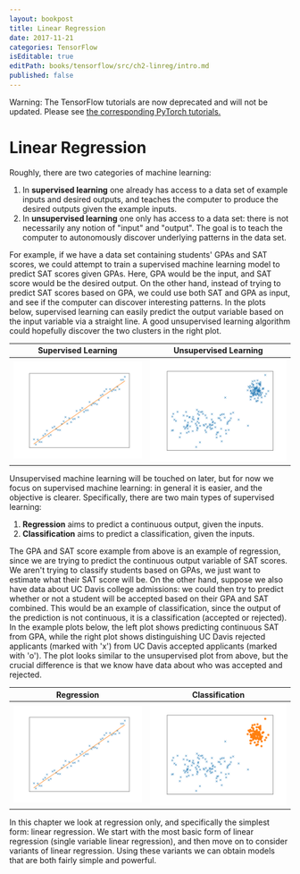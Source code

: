 ```yaml
---
layout: bookpost
title: Linear Regression
date: 2017-11-21
categories: TensorFlow
isEditable: true
editPath: books/tensorflow/src/ch2-linreg/intro.md
published: false
---
```


<link rel="stylesheet" href="/public/css/bootstrap.min.css">

<div class="alert alert-danger" role="alert">Warning: The TensorFlow tutorials are now deprecated and will not be updated. Please see <a href="/books/pytorch/book/ch2-linreg/intro.html">the corresponding PyTorch tutorials.</a></div>

# Linear Regression

Roughly, there are two categories of machine learning:

1. In **supervised learning** one already has access to a data set of example inputs and desired outputs, and teaches the computer to produce the desired outputs given the example inputs.
2. In **unsupervised learning** one only has access to a data set: there is not necessarily any notion of "input" and "output". The goal is to teach the computer to autonomously discover underlying patterns in the data set.

For example, if we have a data set containing students' GPAs and SAT scores, we could attempt to train a supervised machine learning model to predict SAT scores given GPAs. Here, GPA would be the input, and SAT score would be the desired output. On the other hand, instead of trying to predict SAT scores based on GPA, we could use both SAT and GPA as input, and see if the computer can discover interesting patterns. In the plots below, supervised learning can easily predict the output variable based on the input variable via a straight line. A good unsupervised learning algorithm could hopefully discover the two clusters in the right plot.

Supervised Learning              |  Unsupervised Learning
:-------------------------------:|:-------------------------------:
![Regression Image][regression]  | ![Clustering Image][clustering]

Unsupervised machine learning will be touched on later, but for now we focus on supervised machine learning: in general it is easier, and the objective is clearer.  Specifically, there are two main types of supervised learning:

1. **Regression** aims to predict a continuous output, given the inputs.
2. **Classification** aims to predict a classification, given the inputs.

The GPA and SAT score example from above is an example of regression, since we are trying to predict the continuous output variable of SAT scores. We aren't trying to classify students based on GPAs, we just want to estimate what their SAT score will be. On the other hand, suppose we also have data about UC Davis college admissions: we could then try to predict whether or not a student will be accepted based on their GPA and SAT combined. This would be an example of classification, since the output of the prediction is not continuous, it is a classification (accepted or rejected). In the example plots below, the left plot shows predicting continuous SAT from GPA, while the right plot shows distinguishing UC Davis rejected applicants (marked with 'x') from UC Davis accepted applicants (marked with 'o'). The plot looks similar to the unsupervised plot from above, but the crucial difference is that we know have data about who was accepted and rejected.

Regression                       |  Classification
:-------------------------------:|:-------------------------------:
![Regression Image][regression]  | ![Classification Image][classification]

In this chapter we look at regression only, and specifically the simplest form: linear regression. We start with the most basic form of linear regression (single variable linear regression), and then move on to consider variants of linear regression. Using these variants we can obtain models that are both fairly simple and powerful.

[regression]: /books/tensorflow/book/ch2-linreg/assets/regression.png
[clustering]: /books/tensorflow/book/ch2-linreg/assets/clustering.png
[classification]: /books/tensorflow/book/ch2-linreg/assets/classification.png

